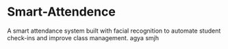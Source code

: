 # Smart-Attendence
A smart attendance system built with facial recognition to automate student check-ins and improve class management.
agya smjh

